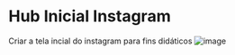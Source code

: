 # Hub Inicial Instagram
 Criar a tela incial do instagram para fins didáticos
 ![image](https://user-images.githubusercontent.com/84539855/127900759-391e8f81-066f-48b9-9cc5-1a4fe6de7b84.png)

